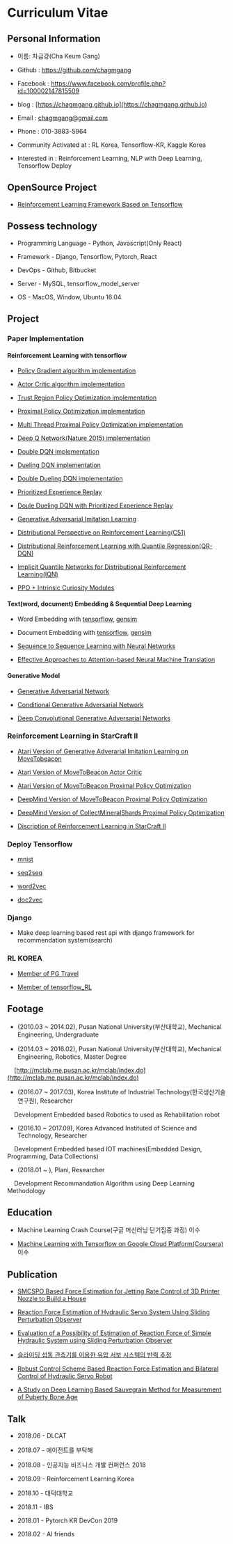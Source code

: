 # Curriculum Vitae

## Personal Information

* 이름: 차금강(Cha Keum Gang)

* Github : https://github.com/chagmgang

* Facebook : https://www.facebook.com/profile.php?id=100002147815509

* blog : [https://chagmgang.github.io](https://chagmgang.github.io)

* Email : chagmgang@gmail.com

* Phone : 010-3883-5964

* Community Activated at : RL Korea, Tensorflow-KR, Kaggle Korea

* Interested in : Reinforcement Learning, NLP with Deep Learning, Tensorflow Deploy

## OpenSource Project

* [Reinforcement Learning Framework Based on Tensorflow](https://github.com/RLOpensource/tensorflow_RL)

## Possess technology

* Programming Language - Python, Javascript(Only React)

* Framework - Django, Tensorflow, Pytorch, React

* DevOps - Github, Bitbucket

* Server - MySQL, tensorflow_model_server

* OS - MacOS, Window, Ubuntu 16.04


## Project

### Paper Implementation

#### Reinforcement Learning with tensorflow

* [Policy Gradient algorithm implementation](https://github.com/chagmgang/OnlyPGRL/tree/master/policy_gradient)

* [Actor Critic algorithm implementation](https://github.com/chagmgang/OnlyPGRL/tree/master/actor_critic)

* [Trust Region Policy Optimization implementation](https://github.com/chagmgang/OnlyPGRL/tree/master/proximal_policy_optimization)

* [Proximal Policy Optimization implementation](https://github.com/chagmgang/OnlyPGRL/blob/master/policy_optimization/n_thread.py)

* [Multi Thread Proximal Policy Optimization implementation](https://github.com/chagmgang/OnlyPGRL/blob/master/policy_optimization/y_thread.py)

* [Deep Q Network(Nature 2015) implementation](https://github.com/chagmgang/OnlyDQNRL/tree/master/dqn)

* [Double DQN implementation](https://github.com/chagmgang/OnlyDQNRL/tree/master/double_dqn)

* [Dueling DQN implementation](https://github.com/chagmgang/OnlyDQNRL/tree/master/dueling_dqn)

* [Double Dueling DQN implementation](https://github.com/chagmgang/OnlyDQNRL/tree/master/dd_dqn)

* [Prioritized Experience Replay](https://github.com/chagmgang/OnlyDQNRL/tree/master/DQN_PER)

* [Doule Dueling DQN with Prioritized Experience Replay](https://github.com/chagmgang/OnlyDQNRL/tree/master/DQN_PER)

* [Generative Adversarial Imitation Learning](https://github.com/chagmgang/gail/tree/master/gail_cartpole)

* [Distributional Perspective on Reinforcement Learning(C51)](https://github.com/reinforcement-learning-kr/distributional_rl/tree/master/Distributional_RL_code)

* [Distributional Reinforcement Learning with Quantile Regression(QR-DQN)](https://github.com/reinforcement-learning-kr/distributional_rl/tree/master/Distributional_RL_code)

* [Implicit Quantile Networks for Distributional Reinforcement Learning(IQN)](https://github.com/reinforcement-learning-kr/distributional_rl/tree/master/Distributional_RL_code)

* [PPO + Intrinsic Curiosity Modules](https://github.com/chagmgang/pytorch_ppo_rl)

#### Text(word, document) Embedding & Sequential Deep Learning

* Word Embedding with [tensorflow](https://github.com/chagmgang/text_embedding_tensorflow/tree/master/word2vec), [gensim](https://github.com/chagmgang/konlpyDoc2vecNeuralNet)

* Document Embedding with [tensorflow](https://github.com/chagmgang/text_embedding_tensorflow/tree/master/doc2vec), [gensim](https://github.com/chagmgang/konlpyDoc2vecNeuralNet)

* [Sequence to Sequence Learning with Neural Networks](https://github.com/chagmgang/Seq2Seq_Series/tree/master/seq2seq)

* [Effective Approaches to Attention-based  Neural Machine Translation](https://github.com/chagmgang/Seq2Seq_Series/tree/master/attention)

#### Generative Model

* [Generative Adversarial Network](https://github.com/chagmgang/GAN_Series/tree/master/Generative_Adversarial_Network)

* [Conditional Generative Adversarial Network](https://github.com/chagmgang/GAN_Series/tree/master/Conditional_Generative_Adversarial_Network)

* [Deep Convolutional Generative Adversarial Networks](https://github.com/chagmgang/GAN_Series/tree/master/Deep_Convolutional_Generative_Adversarial_Network)

### Reinforcement Learning in StarCraft II

* [Atari Version of Generative Adverarial Imitation Learning on MoveTobeacon](https://github.com/chagmgang/gail/tree/master/gail_move2beacon)

* [Atari Version of MoveToBeacon Actor Critic](https://github.com/sc2-korean-level/MoveToBeacon/tree/master/4wayBeacon_a2c)

* [Atari Version of MoveToBeacon Proximal Policy Optimization](https://github.com/sc2-korean-level/MoveToBeacon/tree/master/4wayBeacon_ppo)

* [DeepMind Version of MoveToBeacon Proximal Policy Optimization](https://github.com/sc2-korean-level/MoveToBeacon/tree/master/PositionBeacon)

* [DeepMind Version of CollectMineralShards Proximal Policy Optimization](https://github.com/sc2-korean-level/MoveToBeacon/tree/master/collectMineralShards)

* [Discription of Reinforcement Learning in StarCraft II](https://chris-chris.gitbook.io/sc2-korean-level)

### Deploy Tensorflow

* [mnist](https://github.com/chagmgang/how_to_deploy_tensorflow/tree/master/mnist_deploy)

* [seq2seq](https://github.com/chagmgang/how_to_deploy_tensorflow/tree/master/seq_seq_deploy)

* [word2vec](https://github.com/chagmgang/how_to_deploy_tensorflow/tree/master/word_embedding_deploy)

* [doc2vec](https://github.com/chagmgang/how_to_deploy_tensorflow/tree/master/document_embedding_deploy)

### Django

* Make deep learning based rest api with django framework for recommendation system(search)

### RL KOREA

* [Member of PG Travel](https://reinforcement-learning-kr.github.io/2018/06/29/0_pg-travel-guide/)

* [Member of tensorflow_RL](https://github.com/RLOpensource/tensorflow_RL)

## Footage

* (2010.03 ~ 2014.02), Pusan National University(부산대학교), Mechanical Engineering, Undergraduate              

* (2014.03 ~ 2016.02), Pusan National University(부산대학교), Mechanical Engineering, Robotics, Master Degree

&nbsp;&nbsp;&nbsp;&nbsp;[http://mclab.me.pusan.ac.kr/mclab/index.do](http://mclab.me.pusan.ac.kr/mclab/index.do)


* (2016.07 ~ 2017.03), Korea Institute of Industrial Technology(한국생산기술연구원), Researcher                

&nbsp;&nbsp;&nbsp;&nbsp;Development Embedded based Robotics to used as Rehabilitation robot

* (2016.10 ~ 2017.09), Korea Advanced Instituted of Science and Technology, Researcher            

&nbsp;&nbsp;&nbsp;&nbsp;Development Embedded based IOT machines(Embedded Design, Programming, Data Collections)

* (2018.01 ~ ), Plani, Researcher  

&nbsp;&nbsp;&nbsp;&nbsp;Development Recommandation Algorithm using Deep Learning Methodology

## Education

* Machine Learning Crash Course(구글 머신러닝 단기집중 과정) 이수

* [Machine Learning with Tensorflow on Google Cloud Platform(Coursera)](https://github.com/chagmgang/cv/blob/master/material/mlcc.pdf) 이수

## Publication

* [SMCSPO Based Force Estimation for Jetting Rate Control of 3D Printer Nozzle to Build a House](https://link.springer.com/chapter/10.1007/978-3-319-22879-2_5)

* [Reaction Force Estimation of Hydraulic Servo System Using Sliding Perturbation Observer](https://ieeexplore.ieee.org/document/7222800)

* [Evaluation of a Possibility of Estimation of Reaction Force of Simple Hydraulic System using Sliding Perturbation Observer](https://ieeexplore.ieee.org/abstract/document/7364612)

* [슬라이딩 섭동 관측기를 이용한 유압 서보 시스템의 반력 추정](https://www.dbpia.co.kr/Journal/ArticleDetail/NODE06358154?TotalCount=0&Seq=3&isIdentifyAuthor=1&Collection=0&isFullText=0&specificParam=0&SearchMethod=0&Page=1&PageSize=20)

* [Robust Control Scheme Based Reaction Force Estimation and Bilateral Control of Hydraulic Servo Robot](http://www.riss.kr/search/detail/DetailView.do?p_mat_type=be54d9b8bc7cdb09&control_no=837bd5a1b8e9fdb4ffe0bdc3ef48d419)

* [A Study on Deep Learning Based Sauvegrain Method for Measurement of Puberty Bone Age](https://arxiv.org/abs/1809.06965)

## Talk

* 2018.06 - DLCAT

* 2018.07 - 에이전트를 부탁해

* 2018.08 - 인공지능 비즈니스 개발 컨퍼런스 2018

* 2018.09 - Reinforcement Learning Korea

* 2018.10 - 대덕대학교

* 2018.11 - IBS

* 2018.01 - Pytorch KR DevCon 2019

* 2018.02 - AI friends

